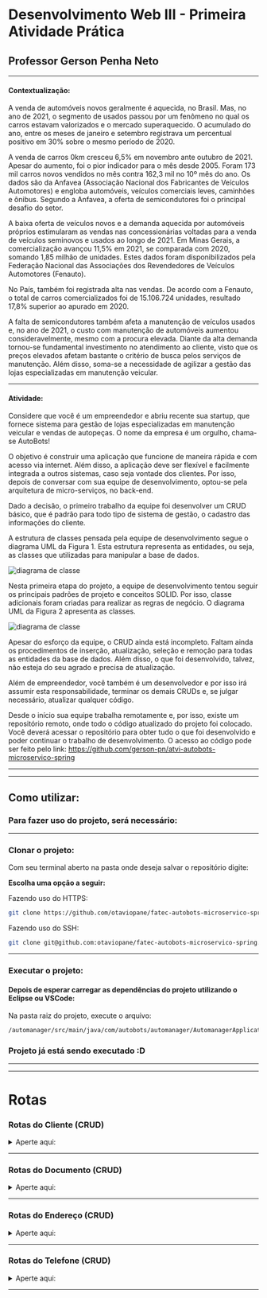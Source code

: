 # **Desenvolvimento Web III - Primeira Atividade Prática**
## **Professor Gerson Penha Neto**
---
#### **Contextualização:**
A venda de automóveis novos geralmente é aquecida, no Brasil. Mas, no ano de 2021, o segmento de usados passou por um fenômeno no qual os carros estavam valorizados e o mercado superaquecido. O acumulado do ano, entre os meses de janeiro e setembro registrava um percentual positivo em 30% sobre o mesmo período de 2020.

A venda de carros 0km cresceu 6,5% em novembro ante outubro de 2021. Apesar do aumento, foi o pior indicador para o mês desde 2005. Foram 173 mil carros novos vendidos no mês contra 162,3 mil no 10º mês do ano. Os dados são da Anfavea (Associação Nacional dos Fabricantes de Veículos Automotores) e engloba automóveis, veículos comerciais leves, caminhões e ônibus. Segundo a Anfavea, a oferta de semicondutores foi o principal desafio do setor.

A baixa oferta de veículos novos e a demanda aquecida por automóveis próprios estimularam as vendas nas concessionárias voltadas para a venda de veículos seminovos e usados ao longo de 2021. Em Minas Gerais, a comercialização avançou 11,5% em 2021, se comparada com 2020, somando 1,85 milhão de unidades. Estes dados foram disponibilizados pela Federação Nacional das Associações dos Revendedores de Veículos Automotores (Fenauto).

No País, também foi registrada alta nas vendas. De acordo com a Fenauto, o total de carros comercializados foi de 15.106.724 unidades, resultado 17,8% superior ao apurado em 2020.

A falta de semicondutores também afeta a manutenção de veículos usados e, no ano de 2021, o custo com manutenção de automóveis aumentou consideravelmente, mesmo com a procura elevada. Diante da alta demanda tornou-se fundamental investimento no atendimento ao cliente, visto que os preços elevados afetam bastante o critério de busca pelos serviços de manutenção. Além disso, soma-se a necessidade de agilizar a gestão das lojas especializadas em manutenção veicular.

---
#### **Atividade:**
Considere que você é um empreendedor e abriu recente sua startup, que fornece sistema para gestão de lojas especializadas em manutenção veicular e vendas de autopeças. O nome da empresa é um orgulho, chama-se AutoBots!

O objetivo é construir uma aplicação que funcione de maneira rápida e com acesso via internet. Além disso, a aplicação deve ser flexível e facilmente integrada a outros sistemas, caso seja vontade dos clientes. Por isso, depois de conversar com sua equipe de desenvolvimento, optou-se pela arquitetura de micro-serviços, no back-end.

Dado a decisão, o primeiro trabalho da equipe foi desenvolver um CRUD básico, que é padrão para todo tipo de sistema de gestão, o cadastro das informações do cliente.

A estrutura de classes pensada pela equipe de desenvolvimento segue o diagrama UML da Figura 1. Esta estrutura representa as entidades, ou seja, as classes que utilizadas para manipular a base de dados.

![diagrama de classe](https://user-images.githubusercontent.com/58819253/174506049-d1cd409d-efef-491f-b4a1-49e5076b072e.png)

Nesta primeira etapa do projeto, a equipe de desenvolvimento tentou seguir os principais padrões de projeto e conceitos SOLID. Por isso, classe adicionais foram criadas para realizar as regras de negócio. O diagrama UML da Figura 2 apresenta as classes.

![diagrama de classe](https://user-images.githubusercontent.com/58819253/174506063-a377f906-426e-4cd6-9628-d1b6a1280f8b.png)

Apesar do esforço da equipe, o CRUD ainda está incompleto. Faltam ainda os procedimentos de inserção, atualização, seleção e remoção para todas as entidades da base de dados. Além disso, o que foi desenvolvido, talvez, não esteja do seu agrado e precisa de atualização.

Além de empreendedor, você também é um desenvolvedor e por isso irá assumir esta responsabilidade, terminar os demais CRUDs e, se julgar necessário, atualizar qualquer código.

Desde o início sua equipe trabalha remotamente e, por isso, existe um repositório remoto, onde todo o código atualizado do projeto foi colocado. Você deverá acessar o repositório para obter tudo o que foi desenvolvido e poder continuar o trabalho de desenvolvimento. O acesso ao código pode ser feito pelo link: https://github.com/gerson-pn/atvi-autobots-microservico-spring


------
------

## Como utilizar:

### Para fazer uso do projeto, será necessário:

------

### Clonar o projeto:

Com seu terminal aberto na pasta onde deseja salvar o repositório digite:

**Escolha uma opção a seguir:**

Fazendo uso do HTTPS:
```bash
git clone https://github.com/otaviopane/fatec-autobots-microservico-spring.git
```
Fazendo uso do SSH:
```bash
git clone git@github.com:otaviopane/fatec-autobots-microservico-spring.git
```

------

### Executar o projeto:
#### Depois de esperar carregar as dependências do projeto utilizando o Eclipse ou VSCode:
Na pasta raiz do projeto, execute o arquivo:
```bash
/automanager/src/main/java/com/autobots/automanager/AutomanagerApplication.java
```


### Projeto já está sendo executado :D

---
---
# Rotas
###  Rotas do Cliente (CRUD)

<details>
    <summary> Aperte aqui:</summary>
<br>

| Tipo                                              | Descrição                          | Rota                                     |
| :-----------------------------------------------: | :--------------------------------- | :--------------------------------------- |
| [![](https://img.shields.io/badge/-GET-purple)]() | Listagem dos clientes              | `http://localhost:8080/cliente/clientes` | 
| [![](https://img.shields.io/badge/-GET-purple)]() | Listar dados de um cliente         | `http://localhost:8080/cliente/{id}`     |
| [![](https://img.shields.io/badge/-PUT-orange)]() | Cadastro de um cliente             | `http://localhost:8080/cliente/cadastro` |
| [![](https://img.shields.io/badge/-DELETE-red)]() | Exclusão de um cliente             | `http://localhost:8080/cliente/excluir`  |

</details>

---

###  Rotas do Documento (CRUD)

<details>
    <summary> Aperte aqui:</summary>
<br>

| Tipo                                              | Descrição                   | Rota                                                  |
| :-----------------------------------------------: | :-------------------------- | :---------------------------------------------------- |
| [![](https://img.shields.io/badge/-GET-purple)]() | Listagem dos documentos     | `http://localhost:8080/documento/documentos`          | 
| [![](https://img.shields.io/badge/-GET-purple)]() | Listar dados de um document | `http://localhost:8080/documento/{id}`                |
| [![](https://img.shields.io/badge/-PUT-orange)]() | Cadastro de um documento    | `http://localhost:8080/documento/cadastro`            |
| [![](https://img.shields.io/badge/-DELETE-red)]() | Exclusão de um documento    | `http://localhost:8080/documento/excluir/{clienteId}/{documentoId}`|

</details>

---

###  Rotas do Endereço (CRUD)

<details>
    <summary> Aperte aqui:</summary>
<br>

| Tipo                                              | Descrição                        | Rota                                      |
| :-----------------------------------------------: | :------------------------------- | :---------------------------------------- |
| [![](https://img.shields.io/badge/-GET-purple)]() | Listagem dos enderecos           | `http://localhost:8080/endereco/enderecos`| 
| [![](https://img.shields.io/badge/-GET-purple)]() | Listar dados de um endereco      | `http://localhost:8080/endereco/{id}`     |
| [![](https://img.shields.io/badge/-PUT-orange)]() | Atualizar dados de um endereco   | `http://localhost:8080/endereco/alterar`  |
| [![](https://img.shields.io/badge/-DELETE-red)]() | Exclusão de um endereco          | `http://localhost:8080/endereco/excluir`  |

</details>

---

###  Rotas do Telefone (CRUD)

<details>
    <summary> Aperte aqui:</summary>
<br>

| Tipo                                              | Descrição                   | Rota                                                             |
| :-----------------------------------------------: | :-------------------------- | :--------------------------------------------------------------- |
| [![](https://img.shields.io/badge/-GET-purple)]() | Listagem dos telefones      | `http://localhost:8080/telefone/telefones`                       | 
| [![](https://img.shields.io/badge/-GET-purple)]() | Listar dados de um telefone | `http://localhost:8080/telefone/{id}`                            |
| [![](https://img.shields.io/badge/-PUT-orange)]() | Cadastro de um telefone     | `http://localhost:8080/telefone/cadastro`                        |
| [![](https://img.shields.io/badge/-DELETE-red)]() | Exclusão de um telefone     | `http://localhost:8080/telefone/excluir/{clienteId}/{telefoneId}`|

</details>

---